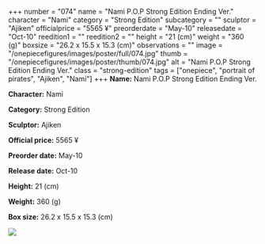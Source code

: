 +++
number = "074"
name = "Nami P.O.P Strong Edition Ending Ver."
character = "Nami"
category = "Strong Edition"
subcategory = ""
sculptor = "Ajiken"
officialprice = "5565 ¥"
preorderdate = "May-10"
releasedate = "Oct-10"
reedition1 = ""
reedition2 = ""
height = "21 (cm)"
weight = "360 (g)"
boxsize = "26.2 x 15.5 x 15.3 (cm)"
observations = ""
image = "/onepiecefigures/images/poster/full/074.jpg"
thumb = "/onepiecefigures/images/poster/thumb/074.jpg"
alt = "Nami P.O.P Strong Edition Ending Ver."
class = "strong-edition"
tags = ["onepiece", "portrait of pirates", "Ajiken", "Nami"]
+++
**Name:** Nami P.O.P Strong Edition Ending Ver.

**Character:** Nami

**Category:** Strong Edition 

**Sculptor:** Ajiken

**Official price:** 5565 ¥

**Preorder date:** May-10

**Release date:** Oct-10

**Height:** 21 (cm)

**Weight:** 360 (g)

**Box size:** 26.2 x 15.5 x 15.3 (cm)

<img src="/onepiecefigures/images/poster/thumb/074.jpg">